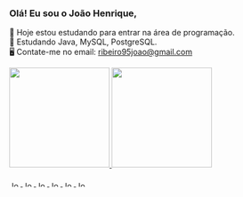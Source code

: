 ### Olá! Eu sou o João Henrique,

🏢 Hoje estou estudando para entrar na área de programação.                                                                                                                                                                   
📖 Estudando Java, MySQL, PostgreSQL.                                                                                                                                                                                         
🖥 Contate-me no email: ribeiro95joao@gmail.com

<div>
  <a href="https://github.com/Ribeiro95Joao">
  <img height="180em" src="https://github-readme-stats.vercel.app/api?username=Ribeiro95Joao&show_icons=true&theme=dracula&include_all_commits=true&count_private=true"/>
  <img height="180em" src="https://github-readme-stats.vercel.app/api/top-langs/?username=Ribeiro95Joao&layout=compact&langs_count=16&theme=dracula"/>
</div>
  
  <div style="display: inline_block"><br>
    <img align="center" alt="Joao-Java" height="10" width="20" src="https://cdn.jsdelivr.net/gh/devicons/devicon/icons/java/java-original.svg">
    <img align="center" alt="Joao-HTML" height="10" width="20" src="https://cdn.jsdelivr.net/gh/devicons/devicon/icons/html5/html5-original.svg">
    <img align="center" alt="Joao-CSS" height="10" width="20" src="https://cdn.jsdelivr.net/gh/devicons/devicon/icons/css3/css3-original.svg">
    <img align="center" alt="Joao-MYSQL" height="10" width="20" src="https://cdn.jsdelivr.net/gh/devicons/devicon/icons/mysql/mysql-original.svg">
    <img align="center" alt="Joao-POSTGRESQL" height="10" width="20" src="https://cdn.jsdelivr.net/gh/devicons/devicon/icons/postgresql/postgresql-original.svg">
     <img align="center" alt="Joao-GITHUB" height="10" width="20" src="https://cdn.jsdelivr.net/gh/devicons/devicon/icons/github/github-original.svg">
  </div>
